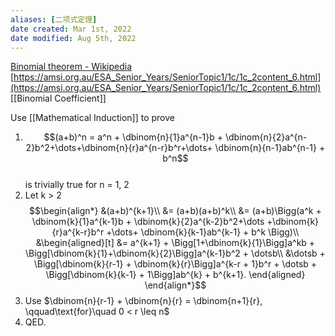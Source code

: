 ```yaml
---
aliases: [二项式定理]
date created: Mar 1st, 2022
date modified: Aug 5th, 2022
---
```

[Binomial theorem - Wikipedia](https://en.wikipedia.org/wiki/Binomial_theorem)  
[https://amsi.org.au/ESA_Senior_Years/SeniorTopic1/1c/1c_2content_6.html](https://amsi.org.au/ESA_Senior_Years/SeniorTopic1/1c/1c_2content_6.html)
[[Binomial Coefficient]]

Use [[Mathematical Induction]] to prove

1. $$(a+b)^n = a^n + \dbinom{n}{1}a^{n-1}b +  
\dbinom{n}{2}a^{n-2}b^2+\dots+\dbinom{n}{r}a^{n-r}b^r+\dots+ \dbinom{n}{n-1}ab^{n-1} + b^n$$  
	is trivially true for n = 1, 2
2. Let k > 2 $$\begin{align*}  
&(a+b)^{k+1}\\  
&= (a+b)(a+b)^k\\  
&= (a+b)\Bigg(a^k + \dbinom{k}{1}a^{k-1}b + \dbinom{k}{2}a^{k-2}b^2+\dots  
  +\dbinom{k}{r}a^{k-r}b^r +\dots+ \dbinom{k}{k-1}ab^{k-1} + b^k \Bigg)\\  
&\begin{aligned}[t]  
&= a^{k+1} + \Bigg[1+\dbinom{k}{1}\Bigg]a^kb + \Bigg[\dbinom{k}{1}+\dbinom{k}{2}\Bigg]a^{k-1}b^2 + \dotsb\\  
&\dotsb + \Bigg[\dbinom{k}{r-1} + \dbinom{k}{r}\Bigg]a^{k-r + 1}b^r + \dotsb + \Bigg[\dbinom{k}{k-1} + 1\Bigg]ab^{k} + b^{k+1}.  
 \end{aligned}  
\end{align*}$$
3. Use $\dbinom{n}{r-1} + \dbinom{n}{r} = \dbinom{n+1}{r}, \qquad\text{for}\quad 0 < r \leq n$
4. QED.
